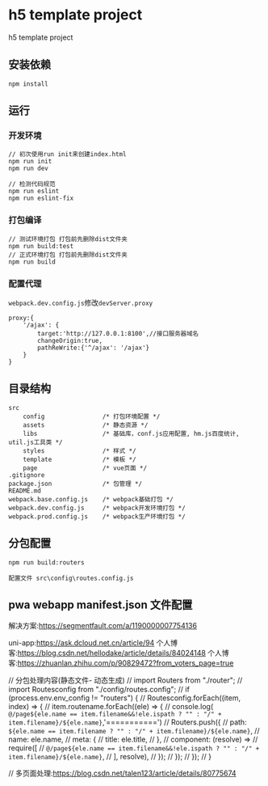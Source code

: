 # h5 template project

h5 template project

## 安装依赖
```
npm install
```
## 运行
### 开发环境
```
// 初次使用run init来创建index.html
npm run init
npm run dev

// 检测代码规范
npm run eslint
npm run eslint-fix
```
### 打包编译
```
// 测试环境打包 打包前先删除dist文件夹
npm run build:test
// 正式环境打包 打包前先删除dist文件夹
npm run build
```

### 配置代理
`webpack.dev.config.js`修改`devServer.proxy`
```
proxy:{
    '/ajax': {
        target:'http://127.0.0.1:8100',//接口服务器域名
        changeOrigin:true,
        pathReWrite:{'^/ajax': '/ajax'}
    }        
} 
```

## 目录结构
```
src
    config                /* 打包环境配置 */
    assets                /* 静态资源 */
    libs                  /* 基础库，conf.js应用配置, hm.js百度统计, util.js工具类 */
    styles                /* 样式 */
    template              /* 模板 */
    page                  /* vue页面 */
.gitignore
package.json              /* 包管理 */
README.md
webpack.base.config.js    /* webpack基础打包 */
webpack.dev.config.js     /* webpack开发环境打包 */
webpack.prod.config.js    /* webpack生产环境打包 */
```
## 分包配置
```
npm run build:routers

配置文件 src\config\routes.config.js

```

## pwa webapp manifest.json 文件配置

解决方案:https://segmentfault.com/a/1190000007754136

uni-app:https://ask.dcloud.net.cn/article/94
个人博客:https://blog.csdn.net/hellodake/article/details/84024148 
个人博客:https://zhuanlan.zhihu.com/p/90829472?from_voters_page=true


// 分包处理内容(静态文件- 动态生成)
// import Routers from "./router";
// import Routesconfig from "./config/routes.config";
// if (process.env.env_config != "routers") {
//   Routesconfig.forEach((item, index) => {
//     item.routename.forEach((ele) => {
//       console.log(  `@/page${ele.name == item.filename&&!ele.ispath ? "" : "/" + item.filename}/${ele.name}`,'===========')
//       Routers.push({
//         path: `${ele.name == item.filename ? "" : "/" + item.filename}/${ele.name}`,
//         name: ele.name,
//         meta: {
//           title: ele.title,
//         },
//         component: (resolve) =>
//           require([
//             `@/page${ele.name == item.filename&&!ele.ispath ? "" : "/" + item.filename}/${ele.name}`,
//           ], resolve),
//       });
//     });
//   });
// }


// 多页面处理:https://blog.csdn.net/talen123/article/details/80775674
